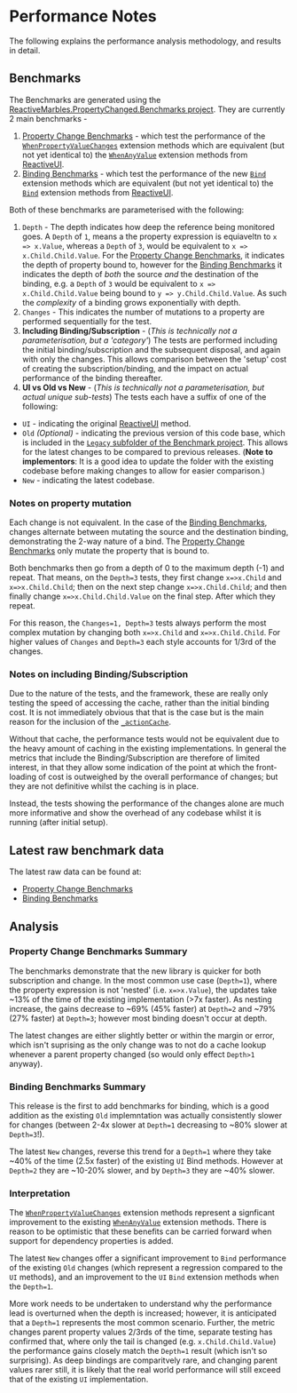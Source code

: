 # Performance Notes

The following explains the performance analysis methodology, and results in detail.

## Benchmarks

The Benchmarks are generated using the [ReactiveMarbles.PropertyChanged.Benchmarks project](/src/ReactiveMarbles.PropertyChanged.Benchmarks).  They are currently 2 main benchmarks -
1. [Property Change Benchmarks](/src/ReactiveMarbles.PropertyChanged.Benchmarks/PropertyChangesBenchmarks.cs) - which test the performance of the [`WhenPropertyValueChanges`](/src/ReactiveMarbles.PropertyChanged/NotifyPropertyChangedExtensions.cs) extension methods which are equivalent (but not yet identical to) the [`WhenAnyValue`](https://github.com/reactiveui/ReactiveUI/blob/main/src/ReactiveUI/VariadicTemplates.tt) extension methods from [ReactiveUI](https://github.com/reactiveui/ReactiveUI).
2. [Binding Benchmarks](/src/ReactiveMarbles.PropertyChanged.Benchmarks/BindBenchmarks.cs) - which test the performance of the new [`Bind`](/src/ReactiveMarbles.PropertyChanged/BindExtensions.cs) extension methods which are equivalent (but not yet identical to) the [`Bind`](https://github.com/reactiveui/ReactiveUI/blob/main/src/ReactiveUI/Bindings/Property/PropertyBindingMixins.cs) extension methods from [ReactiveUI](https://github.com/reactiveui/ReactiveUI).

Both of these benchmarks are parameterised with the following:
1. `Depth` - The depth indicates how deep the reference being monitored goes.  A `Depth` of `1`, means a the property expression is equiaveltn to `x => x.Value`, whereas a `Depth` of `3`, would be equivalent to `x => x.Child.Child.Value`.  For the [Property Change Benchmarks](/src/ReactiveMarbles.PropertyChanged.Benchmarks/PropertyChangesBenchmarks.cs), it indicates the depth of property bound to, however for the [Binding Benchmarks](/src/ReactiveMarbles.PropertyChanged.Benchmarks/BindBenchmarks.cs) it indicates the depth of _both_ the source _and_ the destination of the binding, e.g. a `Depth` of `3` would be equivalent to `x => x.Child.Child.Value` being bound to `y => y.Child.Child.Value`.  As such the _complexity_ of a binding grows exponentially with depth.
2. `Changes` - This indicates the number of mutations to a property are performed sequentially for the test.
3. **Including Binding/Subscription** - (_This is technically not a parameterisation, but a 'category'_)  The tests are performed including the initial binding/subscription and the subsequent disposal, and again with only the changes.  This allows comparison between the 'setup' cost of creating the subscription/binding, and the impact on actual performance of the binding thereafter.
4. **UI vs Old vs New** - (_This is technically not a parameterisation, but actual unique sub-tests_)  The tests each have a suffix of one of the following:
  * `UI` - indicating the original [ReactiveUI](https://github.com/reactiveui/ReactiveUI) method.
  * `Old` _(Optional)_ - indicating the previous version of this code base, which is included in the [`Legacy` subfolder of the Benchmark project](/src/ReactiveMarbles.PropertyChanged.Benchmarks/Legacy).  This allows for the latest changes to be compared to previous releases. (**Note to implementors**:  It is a good idea to update the folder with the existing codebase before making changes to allow for easier comparison.)
  * `New` - indicating the latest codebase.

### Notes on property mutation
Each change is not equivalent.  In the case of the [Binding Benchmarks](/src/ReactiveMarbles.PropertyChanged.Benchmarks/BindBenchmarks.cs), changes alternate between mutating the source and the destination binding, demonstrating the 2-way nature of a bind.  The [Property Change Benchmarks](/src/ReactiveMarbles.PropertyChanged.Benchmarks/PropertyChangesBenchmarks.cs) only mutate the property that is bound to.

Both benchmarks then go from a depth of 0 to the maximum depth (-1) and repeat.  That means, on the `Depth=3` tests, they first change `x=>x.Child` and `x=>x.Child.Child`; then on the next step change `x=>x.Child.Child`; and then finally change `x=>x.Child.Child.Value` on the final step.  After which they repeat.

For this reason, the `Changes=1, Depth=3` tests always perform the most complex mutation by changing both `x=>x.Child` and `x=>x.Child.Child`.  For higher values of `Changes` and `Depth=3` each style accounts for 1/3rd of the changes.

### Notes on including Binding/Subscription
Due to the nature of the tests, and the framework, these are really only testing the speed of accessing the cache, rather than the initial binding cost.  It is not immediately obvious that that is the case but is the main reason for the inclusion of the [`_actionCache`](/src/ReactiveMarbles.PropertyChanged/ExpressionExtensions.cs#L15-L16).

Without that cache, the performance tests would not be equivalent due to the heavy amount of caching in the existing implementations.  In general the metrics that include the Binding/Subscription are therefore of limited interest, in that they allow some indication of the point at which the front-loading of cost is outweighed by the overall performance of changes; but they are not definitive whilst the caching is in place.

Instead, the tests showing the performance of the changes alone are much more informative and show the overhead of any codebase whilst it is running (after initial setup).

## Latest raw benchmark data

The latest raw data can be found at:

* [Property Change Benchmarks](ReactiveMarbles.PropertyChanged.Benchmarks.PropertyChangesBenchmarks-report-github.md)
* [Binding Benchmarks](ReactiveMarbles.PropertyChanged.Benchmarks.BindBenchmarks-report-github.md)

## Analysis


### Property Change Benchmarks Summary

The benchmarks demonstrate that the new library is quicker for both subscription and change.  In the most common use case (`Depth=1`), where the property expression is not 'nested' (i.e. `x=>x.Value`), the updates take ~13% of the time of the existing implementation (>7x faster).  As nesting increase, the gains decrease to ~69% (45% faster) at `Depth=2` and ~79% (27% faster) at `Depth=3`; however most binding doesn't occur at depth.

The latest changes are either slightly better or within the margin or error, which isn't suprising as the only change was to not do a cache lookup whenever a parent property changed (so would only effect `Depth>1` anyway).


### Binding Benchmarks Summary

This release is the first to add benchmarks for binding, which is a good addition as the existing `Old` implemntation was actually consistently slower for changes (between 2-4x slower at `Depth=1` decreasing to ~80% slower at `Depth=3`!).

The latest `New` changes, reverse this trend for a `Depth=1` where they take ~40% of the time (2.5x faster) of the existing `UI` Bind methods.  However at `Depth=2` they are ~10-20% slower, and by `Depth=3` they are ~40% slower.

### Interpretation

The [`WhenPropertyValueChanges`](/src/ReactiveMarbles.PropertyChanged/NotifyPropertyChangedExtensions.cs) extension methods represent a signficant improvement to the existing [`WhenAnyValue`](https://github.com/reactiveui/ReactiveUI/blob/main/src/ReactiveUI/VariadicTemplates.tt) extension methods.  There is reason to be optimistic that these benefits can be carried forward when support for dependency properties is added.

The latest `New` changes offer a significant improvement to `Bind` performance of the existing `Old` changes (which represent a regression compared to the `UI` methods), and an improvement to the `UI` `Bind` extension methods when the `Depth=1`.  

More work needs to be undertaken to understand why the performance lead is overturned when the depth is increased; however, it is anticipated that a `Depth=1` represents the most common scenario.  Further, the metric changes parent property values 2/3rds of the time, separate testing has confirmed that, where only the tail is changed (e.g. `x.Child.Child.Value`) the performance gains closely match the `Depth=1` result (which isn't so surprising).  As deep bindings are comparitvely rare, and changing parent values rarer still, it is likely that the real world performance will still exceed that of the existing `UI` implementation.